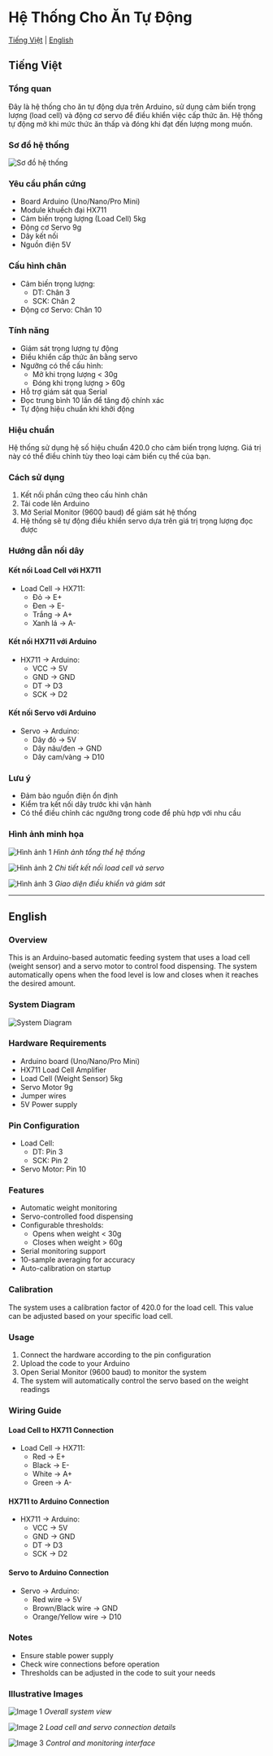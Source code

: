 # Hệ Thống Cho Ăn Tự Động

[Tiếng Việt](#tiếng-việt) | [English](#english)

## Tiếng Việt

### Tổng quan
Đây là hệ thống cho ăn tự động dựa trên Arduino, sử dụng cảm biến trọng lượng (load cell) và động cơ servo để điều khiển việc cấp thức ăn. Hệ thống tự động mở khi mức thức ăn thấp và đóng khi đạt đến lượng mong muốn.

### Sơ đồ hệ thống
![Sơ đồ hệ thống](images/sodohethong.jpg)

### Yêu cầu phần cứng
- Board Arduino (Uno/Nano/Pro Mini)
- Module khuếch đại HX711
- Cảm biến trọng lượng (Load Cell) 5kg
- Động cơ Servo 9g
- Dây kết nối
- Nguồn điện 5V

### Cấu hình chân
- Cảm biến trọng lượng:
  - DT: Chân 3
  - SCK: Chân 2
- Động cơ Servo: Chân 10

### Tính năng
- Giám sát trọng lượng tự động
- Điều khiển cấp thức ăn bằng servo
- Ngưỡng có thể cấu hình:
  - Mở khi trọng lượng < 30g
  - Đóng khi trọng lượng > 60g
- Hỗ trợ giám sát qua Serial
- Đọc trung bình 10 lần để tăng độ chính xác
- Tự động hiệu chuẩn khi khởi động

### Hiệu chuẩn
Hệ thống sử dụng hệ số hiệu chuẩn 420.0 cho cảm biến trọng lượng. Giá trị này có thể điều chỉnh tùy theo loại cảm biến cụ thể của bạn.

### Cách sử dụng
1. Kết nối phần cứng theo cấu hình chân
2. Tải code lên Arduino
3. Mở Serial Monitor (9600 baud) để giám sát hệ thống
4. Hệ thống sẽ tự động điều khiển servo dựa trên giá trị trọng lượng đọc được

### Hướng dẫn nối dây
#### Kết nối Load Cell với HX711
- Load Cell -> HX711:
  - Đỏ -> E+
  - Đen -> E-
  - Trắng -> A+
  - Xanh lá -> A-

#### Kết nối HX711 với Arduino
- HX711 -> Arduino:
  - VCC -> 5V
  - GND -> GND
  - DT -> D3
  - SCK -> D2

#### Kết nối Servo với Arduino
- Servo -> Arduino:
  - Dây đỏ -> 5V
  - Dây nâu/đen -> GND
  - Dây cam/vàng -> D10

### Lưu ý
- Đảm bảo nguồn điện ổn định
- Kiểm tra kết nối dây trước khi vận hành
- Có thể điều chỉnh các ngưỡng trong code để phù hợp với nhu cầu

### Hình ảnh minh họa
![Hình ảnh 1](images/1.jpg)
*Hình ảnh tổng thể hệ thống*

![Hình ảnh 2](images/2.jpg)
*Chi tiết kết nối load cell và servo*

![Hình ảnh 3](images/3.jpg)
*Giao diện điều khiển và giám sát*

---

## English

### Overview
This is an Arduino-based automatic feeding system that uses a load cell (weight sensor) and a servo motor to control food dispensing. The system automatically opens when the food level is low and closes when it reaches the desired amount.

### System Diagram
![System Diagram](images/sodohethong.jpg)

### Hardware Requirements
- Arduino board (Uno/Nano/Pro Mini)
- HX711 Load Cell Amplifier
- Load Cell (Weight Sensor) 5kg
- Servo Motor 9g
- Jumper wires
- 5V Power supply

### Pin Configuration
- Load Cell:
  - DT: Pin 3
  - SCK: Pin 2
- Servo Motor: Pin 10

### Features
- Automatic weight monitoring
- Servo-controlled food dispensing
- Configurable thresholds:
  - Opens when weight < 30g
  - Closes when weight > 60g
- Serial monitoring support
- 10-sample averaging for accuracy
- Auto-calibration on startup

### Calibration
The system uses a calibration factor of 420.0 for the load cell. This value can be adjusted based on your specific load cell.

### Usage
1. Connect the hardware according to the pin configuration
2. Upload the code to your Arduino
3. Open Serial Monitor (9600 baud) to monitor the system
4. The system will automatically control the servo based on the weight readings

### Wiring Guide
#### Load Cell to HX711 Connection
- Load Cell -> HX711:
  - Red -> E+
  - Black -> E-
  - White -> A+
  - Green -> A-

#### HX711 to Arduino Connection
- HX711 -> Arduino:
  - VCC -> 5V
  - GND -> GND
  - DT -> D3
  - SCK -> D2

#### Servo to Arduino Connection
- Servo -> Arduino:
  - Red wire -> 5V
  - Brown/Black wire -> GND
  - Orange/Yellow wire -> D10

### Notes
- Ensure stable power supply
- Check wire connections before operation
- Thresholds can be adjusted in the code to suit your needs

### Illustrative Images
![Image 1](images/1.jpg)
*Overall system view*

![Image 2](images/2.jpg)
*Load cell and servo connection details*

![Image 3](images/3.jpg)
*Control and monitoring interface* 